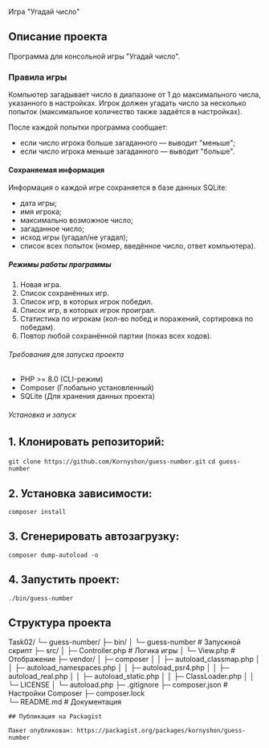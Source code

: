 Игра "Угадай число"

## Описание проекта
Программа для консольной игры "Угадай число".

### Правила игры

Компьютер загадывает число в диапазоне от 1 до максимального числа, указанного в настройках.
Игрок должен угадать число за несколько попыток (максимальное количество также задаётся в настройках).

После каждой попытки программа сообщает:
* если число игрока больше загаданного — выводит "меньше";
* если число игрока меньше загаданного — выводит "больше".

#### Сохраняемая информация

Информация о каждой игре сохраняется в базе данных SQLite:
* дата игры;
* имя игрока;
* максимально возможное число;
* загаданное число;
* исход игры (угадал/не угадал);
* список всех попыток (номер, введённое число, ответ компьютера).

##### Режимы работы программы
1. Новая игра.
2. Список сохранённых игр.
3. Список игр, в которых игрок победил.
4. Список игр, в которых игрок проиграл.
5. Статистика по игрокам (кол-во побед и поражений, сортировка по победам).
6. Повтор любой сохранённой партии (показ всех ходов).

###### Требования для запуска проекта
* PHP >= 8.0 (CLI-режим)
* Composer (Глобально установленный)
* SQLite (Для хранения данных проекта)

###### Установка и запуск

## 1. Клонировать репозиторий:
`git clone https://github.com/Kornyshon/guess-number.git`
`cd guess-number`

## 2. Установка зависимости:
`composer install`

## 3. Сгенерировать автозагрузку:
`composer dump-autoload -o`

## 4. Запустить проект:
`./bin/guess-number`

## Структура проекта
Task02/
 └─ guess-number/
     ├─ bin/
     │  └─ guess-number         # Запускной скрипт
     ├─ src/
     │  ├─ Controller.php       # Логика игры
     │  └─ View.php             # Отображение
     ├─ vendor/
     │  ├─ composer
     │  │   ├─ autoload_classmap.php
     │  │   ├─ autoload_namespaces.php
     │  │   ├─ autoload_psr4.php
     │  │   ├─ autoload_real.php
     │  │   ├─ autoload_static.php
     │  │   ├─ ClassLoader.php
     │  │   └─ LICENSE
     │  └─ autoload.php
     ├─ .gitignore
     ├─ composer.json           # Настройки Composer
     ├─ composer.lock           
     └─ README.md               # Документация
	 
	## Публикация на Packagist
	
	Пакет опубликован: https://packagist.org/packages/kornyshon/guess-number

